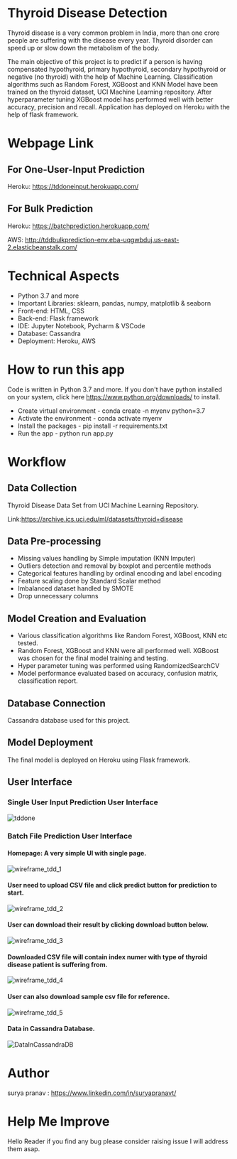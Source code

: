 # Thyroid Disease Detection

Thyroid disease is a very common problem in India, more than one crore people are suffering with the disease every year. Thyroid disorder can speed up or slow down the metabolism of the body.

The main objective of this project is to predict if a person is having compensated hypothyroid, primary hypothyroid, secondary hypothyroid or negative (no thyroid) with the help of Machine Learning. Classification algorithms such as Random Forest, XGBoost and KNN Model have been trained on the thyroid dataset, UCI Machine Learning repository. After hyperparameter tuning XGBoost model has performed well with better accuracy, precision and recall. Application has deployed on Heroku with the help of flask framework.

# Webpage Link

## For One-User-Input Prediction
Heroku: https://tddoneinput.herokuapp.com/

## For Bulk Prediction
Heroku: https://batchprediction.herokuapp.com/

AWS: http://tddbulkprediction-env.eba-uqgwbduj.us-east-2.elasticbeanstalk.com/





# Technical Aspects

- Python 3.7 and more
- Important Libraries: sklearn, pandas, numpy, matplotlib & seaborn
- Front-end: HTML, CSS 
- Back-end: Flask framework
- IDE: Jupyter Notebook, Pycharm & VSCode
- Database: Cassandra 
- Deployment: Heroku, AWS

# How to run this app 

Code is written in Python 3.7 and more. If you don't have python installed on your system, click here https://www.python.org/downloads/ to install.

- Create virtual environment - conda create -n myenv python=3.7
- Activate the environment - conda activate myenv
- Install the packages - pip install -r requirements.txt
- Run the app - python run app.py

# Workflow

## Data Collection

Thyroid Disease Data Set from UCI Machine Learning Repository.

Link:https://archive.ics.uci.edu/ml/datasets/thyroid+disease

## Data Pre-processing

- Missing values handling by Simple imputation (KNN Imputer)
- Outliers detection and removal by boxplot and percentile methods
- Categorical features handling by ordinal encoding and label encoding
- Feature scaling done by Standard Scalar method
- Imbalanced dataset handled by SMOTE
- Drop unnecessary columns

## Model Creation and Evaluation

- Various classification algorithms like Random Forest, XGBoost, KNN etc tested.
- Random Forest, XGBoost and KNN were all performed well. XGBoost was chosen for the final model training and testing.
- Hyper parameter tuning was performed using RandomizedSearchCV
- Model performance evaluated based on accuracy, confusion matrix, classification report.


## Database Connection
Cassandra database used for this project.

## Model Deployment
The final model is deployed on Heroku using Flask framework.

## User Interface
### Single User Input Prediction User Interface
![tddone](https://user-images.githubusercontent.com/72372136/136432372-6d2b380e-8150-4393-8b88-b611f3e5a36c.JPG)

### Batch File Prediction User Interface
#### Homepage: A very simple UI with single page. 
![wireframe_tdd_1](https://user-images.githubusercontent.com/72372136/134201402-7c55f34a-b633-44f1-b2a3-87da79a37c47.JPG)

#### User need to upload CSV file and click predict button for prediction to start.
![wireframe_tdd_2](https://user-images.githubusercontent.com/72372136/134201675-f3a40430-cb60-4817-a21b-de65370f0e69.JPG)

#### User can download their result by clicking download button below.
![wireframe_tdd_3](https://user-images.githubusercontent.com/72372136/134201925-476df9d9-7f2f-4d5b-b927-46897f5c492c.JPG)

#### Downloaded CSV file will contain index numer with type of thyroid disease patient is suffering from.
![wireframe_tdd_4](https://user-images.githubusercontent.com/72372136/134202106-fb8e0274-ac88-4f9b-b77e-4e834d642a24.JPG)

#### User can also download sample csv file for reference.
![wireframe_tdd_5](https://user-images.githubusercontent.com/72372136/134202214-b4d2fa52-fa25-47d9-9a89-034515e94051.JPG)

#### Data in Cassandra Database.
![DataInCassandraDB](https://user-images.githubusercontent.com/72372136/134202316-ef62ddc2-25f9-451e-bd34-be6c3accce4b.JPG)




# Author

surya pranav : https://www.linkedin.com/in/suryapranavt/


# Help Me Improve

Hello Reader if you find any bug please consider raising issue I will address them asap.
